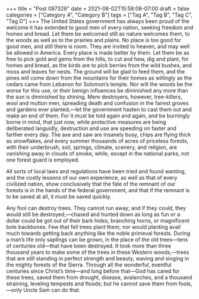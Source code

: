 +++
title = "Post 087326"
date = 2021-06-02T15:58:08-07:00
draft = false
categories = ["Category A", "Category B"]
tags = ["Tag A", "Tag B", "Tag C", "Tag D"]
+++
The United States government has always been proud of the welcome it has extended to good men of every nation, seeking freedom and homes and bread. Let them be welcomed still as nature welcomes them, to the woods as well as to the prairies and plains. No place is too good for good men, and still there is room. They are invited to heaven, and may well be allowed in America. Every place is made better by them. Let them be as free to pick gold and gems from the hills, to cut and hew, dig and plant, for homes and bread, as the birds are to pick berries from the wild bushes, and moss and leaves for nests. The ground will be glad to feed them, and the pines will come down from the mountains for their homes as willingly as the cedars came from Lebanon for Solomon’s temple. Nor will the woods be the worse for this use, or their benign influences be diminished any more than the sun is diminished by shining. Mere destroyers, however, tree-killers, wool and mutton men, spreading death and confusion in the fairest groves and gardens ever planted,—let the government hasten to cast them out and make an end of them. For it must be told again and again, and be burningly borne in mind, that just now, while protective measures are being deliberated languidly, destruction and use are speeding on faster and farther every day. The axe and saw are insanely busy, chips are flying thick as snowflakes, and every summer thousands of acres of priceless forests, with their underbrush, soil, springs, climate, scenery, and religion, are vanishing away in clouds of smoke, while, except in the national parks, not one forest guard is employed.

All sorts of local laws and regulations have been tried and found wanting, and the costly lessons of our own experience, as well as that of every civilized nation, show conclusively that the fate of the remnant of our forests is in the hands of the federal government, and that if the remnant is to be saved at all, it must be saved quickly.

Any fool can destroy trees. They cannot run away; and if they could, they would still be destroyed,—chased and hunted down as long as fun or a dollar could be got out of their bark hides, branching horns, or magnificent bole backbones. Few that fell trees plant them; nor would planting avail much towards getting back anything like the noble primeval forests. During a man’s life only saplings can be grown, in the place of the old trees—tens of centuries old—that have been destroyed. It took more than three thousand years to make some of the trees in these Western woods,—trees that are still standing in perfect strength and beauty, waving and singing in the mighty forests of the Sierra. Through all the wonderful, eventful centuries since Christ’s time—and long before that—God has cared for these trees, saved them from drought, disease, avalanches, and a thousand straining, leveling tempests and floods; but he cannot save them from fools,—only Uncle Sam can do that.
